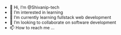 - 👋 Hi, I’m @Shivanip-tech
- 👀 I’m interested in learning
- 🌱 I’m currently learning fullstack web development
- 💞️ I’m looking to collaborate on software development
- 📫 How to reach me ...

<!---
Shivanip-tech/Shivanip-tech is a ✨ special ✨ repository because its `README.md` (this file) appears on your GitHub profile.
You can click the Preview link to take a look at your changes.
--->
